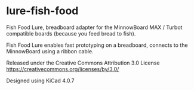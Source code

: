 # lure-fish-food

Fish Food Lure, breadboard adapter for the MinnowBoard MAX / Turbot compatible boards (because you feed bread to fish).   

Fish Food Lure enables fast prototyping on a breadboard, connects to the MinnowBoard using a ribbon cable.      

Released under the Creative Commons Attribution 3.0 License     
https://creativecommons.org/licenses/by/3.0/   

Designed using KiCad 4.0.7
